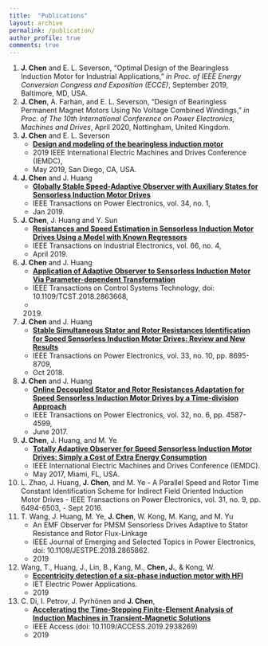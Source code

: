 ```yaml
---
title:  "Publications"
layout: archive
permalink: /publication/
author_profile: true
comments: true
---
```

1.  **J. Chen** and E. L. Severson, “Optimal Design of the Bearingless Induction Motor for Industrial Applications,” *in Proc. of IEEE Energy Conversion Congress and Exposition (ECCE)*, September 2019, Baltimore, MD, USA.
2.  **J. Chen**, A. Farhan, and E. L. Severson, “Design of Bearingless Permanent Magnet Motors Using No Voltage Combined Windings,” *in Proc. of The 10th International Conference on Power Electronics, Machines and Drives*, April 2020, Nottingham, United Kingdom.
3.  **J. Chen** and E. L. Severson
    - [**Design and modeling of the bearingless induction motor**](https://github.com/horychen/Publications/blob/master/2019-Chen.Severson-Design.pdf)
    - 2019 IEEE International Electric Machines and Drives Conference (IEMDC), 
    - May 2019, San Diego, CA, USA.
4.  **J. Chen** and J. Huang
    - [**Globally Stable Speed-Adaptive Observer with Auxiliary States for Sensorless Induction Motor Drives**](https://github.com/horychen/Publications/blob/master/2018-Chen.Huang-Globally%20LyReg%20-%20Early%20Access%20Version.pdf)
    - IEEE Transactions on Power Electronics, vol. 34, no. 1, 
    - Jan 2019.
5.  **J. Chen**, J. Huang and Y. Sun
    - [**Resistances and Speed Estimation in Sensorless Induction Motor Drives Using a Model with Known Regressors**](https://github.com/horychen/Publications/blob/master/2018-Chen.Huang.ea-Resistances%20-%20Early%20Access.pdf)
    - IEEE Transactions on Industrial Electronics, vol. 66, no. 4, 
    - April 2019.
6.  **J. Chen** and J. Huang
    - [**Application of Adaptive Observer to Sensorless Induction Motor Via Parameter-dependent Transformation**](https://github.com/horychen/Publications/blob/master/2018-Chen.Huang-Application%20EA%2008454267.pdf)
    - IEEE Transactions on Control Systems Technology, doi: 10.1109/TCST.2018.2863668,
    - 2019.
7.  **J. Chen** and J. Huang
    - [**Stable Simultaneous Stator and Rotor Resistances Identification for Speed Sensorless Induction Motor Drives: Review and New Results**](https://github.com/horychen/Publications/blob/master/2017-Chen.Huang-Stable%20EMFState%20Early%20Access%20Version.pdf)
    - IEEE Transactions on Power Electronics, vol. 33, no. 10, pp. 8695-8709, 
    - Oct 2018.
8.  **J. Chen** and J. Huang
    - [**Online Decoupled Stator and Rotor Resistances Adaptation for Speed Sensorless Induction Motor Drives by a Time-division Approach**](https://github.com/horychen/Publications/blob/master/2017-Chen.Huang-Online%20EA.pdf)
    - IEEE Transactions on Power Electronics, vol. 32, no. 6, pp. 4587-4599, 
    - June 2017.
9.  **J. Chen**, J. Huang, and M. Ye
    - [**Totally Adaptive Observer for Speed Sensorless Induction Motor Drives: Simply a Cost of Extra Energy Consumption**](https://github.com/horychen/Publications/blob/master/2017-Chen.Huang.ea-Totally.pdf)
    - IEEE International Electric Machines and Drives Conference (IEMDC).
    - May 2017, Miami, FL, USA.
10.  L. Zhao, J. Huang, **J. Chen**, and M. Ye
    - A Parallel Speed and Rotor Time Constant Identification Scheme for Indirect Field Oriented Induction Motor Drives
    - IEEE Transactions on Power Electronics, vol. 31, no. 9, pp. 6494-6503, 
    - Sept 2016.
11.  T. Wang, J. Huang, M. Ye, **J. Chen**, W. Kong, M. Kang, and M. Yu
     - An EMF Observer for PMSM Sensorless Drives Adaptive to Stator Resistance and Rotor Flux-Linkage
     - IEEE Journal of Emerging and Selected Topics in Power Electronics, doi: 10.1109/JESTPE.2018.2865862.
     - 2019
12.  Wang, T., Huang, J., Lin, B., Kang, M., **Chen, J.**, & Kong, W.
     - [**Eccentricity detection of a six-phase induction motor with HFI**](https://github.com/horychen/Publications/blob/master/wt-2019-eccentricity.pdf)
     - IET Electric Power Applications.
     - 2019 
13.  C. Di, I. Petrov, J. Pyrhönen and **J. Chen**, 
     - [**Accelerating the Time-Stepping Finite-Element Analysis of Induction Machines in Transient-Magnetic Solutions**](http://ieeexplore.ieee.org/stamp/stamp.jsp?tp=&arnumber=8819918&isnumber=6514899)
     - IEEE Access (doi: 10.1109/ACCESS.2019.2938269)
     - 2019 

